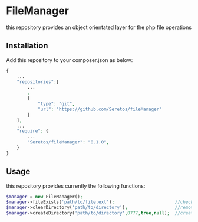 FileManager
===========
this repository provides an object orientated layer for the php file operations

Installation
------------

Add this repository to your composer.json as below:

```php
{
    ...
    "repositories":[
        ...
        ,
        {
            "type": "git",
            "url": "https://github.com/Seretos/fileManager"
        }
    ],
    ...
    "require": {
        ...
        "Seretos/fileManager": "0.1.0",
    }
}
```

Usage
-----

this repository provides currently the following functions:

```php
$manager = new FileManager();
$manager->fileExists('path/to/file.ext');                       //check if the file exists
$manager->clearDirectory('path/to/directory');                  //remove all files contained in this directory
$manager->createDirectory('path/to/directory',0777,true,null);  //create a directory
```